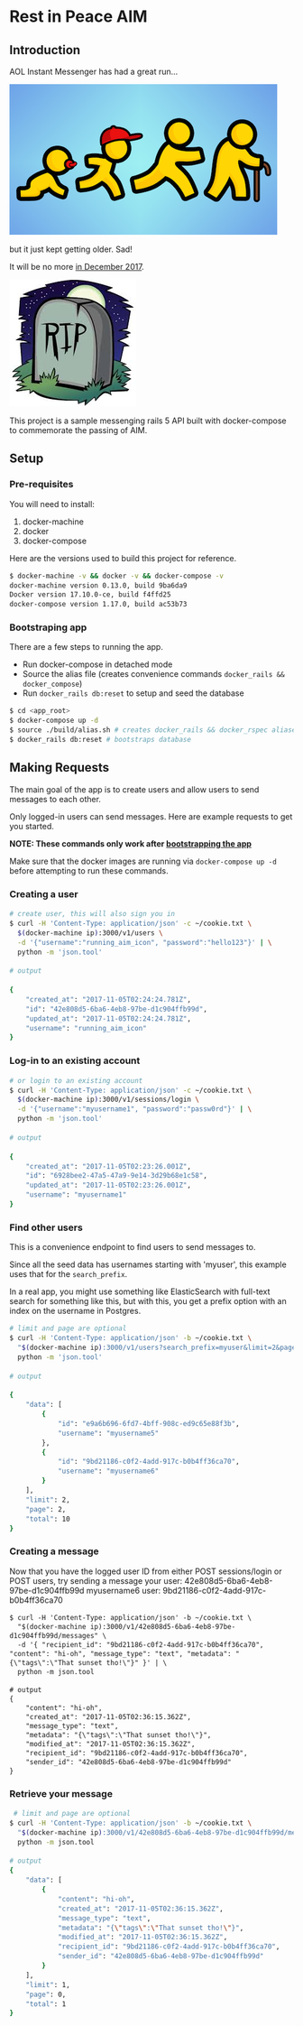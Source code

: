 # Rest in Peace AIM

## Introduction

AOL Instant Messenger has had a great run...

![AIM Getting Older](images/aim-getting-older.png)

but it just kept getting older. Sad!

It will be no more [in December 2017](http://mashable.com/2017/10/06/aim-discontinued-december-2017/).

![AIM Getting Older](images/rip.jpeg)

This project is a sample messenging rails 5 API built with docker-compose to commemorate the passing of AIM.

## Setup

### Pre-requisites

You will need to install:

1. docker-machine
2. docker
3. docker-compose

Here are the versions used to build this project for reference.

```bash
$ docker-machine -v && docker -v && docker-compose -v
docker-machine version 0.13.0, build 9ba6da9
Docker version 17.10.0-ce, build f4ffd25
docker-compose version 1.17.0, build ac53b73
```

### Bootstraping app

There are a few steps to running the app.

- Run docker-compose in detached mode
- Source the alias file (creates convenience commands `docker_rails && docker_compose`)
- Run `docker_rails db:reset` to setup and seed the database

```bash
$ cd <app_root>
$ docker-compose up -d
$ source ./build/alias.sh # creates docker_rails && docker_rspec aliases
$ docker_rails db:reset # bootstraps database
```

## Making Requests

The main goal of the app is to create users and allow users to send messages to each other.

Only logged-in users can send messages. Here are example requests to get you started.

**NOTE: These commands only work after [bootstrapping the app](#bootstraping-app)**

Make sure that the docker images are running via `docker-compose up -d` before attempting to run these commands.

### Creating a user

```bash
# create user, this will also sign you in
$ curl -H 'Content-Type: application/json' -c ~/cookie.txt \
  $(docker-machine ip):3000/v1/users \
  -d '{"username":"running_aim_icon", "password":"hello123"}' | \
  python -m 'json.tool'

# output

{
    "created_at": "2017-11-05T02:24:24.781Z",
    "id": "42e808d5-6ba6-4eb8-97be-d1c904ffb99d",
    "updated_at": "2017-11-05T02:24:24.781Z",
    "username": "running_aim_icon"
}
```

### Log-in to an existing account

```bash
# or login to an existing account
$ curl -H 'Content-Type: application/json' -c ~/cookie.txt \
  $(docker-machine ip):3000/v1/sessions/login \
  -d '{"username":"myusername1", "password":"passw0rd"}' | \
  python -m 'json.tool'

# output

{
    "created_at": "2017-11-05T02:23:26.001Z",
    "id": "6928bee2-47a5-47a9-9e14-3d29b68e1c58",
    "updated_at": "2017-11-05T02:23:26.001Z",
    "username": "myusername1"
}
```

### Find other users

This is a convenience endpoint to find users to send messages to.

Since all the seed data has usernames starting with 'myuser', this example uses that for the `search_prefix`.

In a real app, you might use something like ElasticSearch with full-text search for something like this, but with this, you get a prefix option with an index on the username in Postgres.

```bash
# limit and page are optional
$ curl -H 'Content-Type: application/json' -b ~/cookie.txt \
  "$(docker-machine ip):3000/v1/users?search_prefix=myuser&limit=2&page=2" | \
  python -m 'json.tool'

# output

{
    "data": [
        {
            "id": "e9a6b696-6fd7-4bff-908c-ed9c65e88f3b",
            "username": "myusername5"
        },
        {
            "id": "9bd21186-c0f2-4add-917c-b0b4ff36ca70",
            "username": "myusername6"
        }
    ],
    "limit": 2,
    "page": 2,
    "total": 10
}
```

### Creating a message

Now that you have the logged user ID from either POST sessions/login or POST users,
try sending a message
your user: 42e808d5-6ba6-4eb8-97be-d1c904ffb99d
myusername6 user: 9bd21186-c0f2-4add-917c-b0b4ff36ca70

```base
$ curl -H 'Content-Type: application/json' -b ~/cookie.txt \
  "$(docker-machine ip):3000/v1/42e808d5-6ba6-4eb8-97be-d1c904ffb99d/messages" \
  -d '{ "recipient_id": "9bd21186-c0f2-4add-917c-b0b4ff36ca70", "content": "hi-oh", "message_type": "text", "metadata": "{\"tags\":\"That sunset tho!\"}" }' | \
  python -m json.tool

# output
{
    "content": "hi-oh",
    "created_at": "2017-11-05T02:36:15.362Z",
    "message_type": "text",
    "metadata": "{\"tags\":\"That sunset tho!\"}",
    "modified_at": "2017-11-05T02:36:15.362Z",
    "recipient_id": "9bd21186-c0f2-4add-917c-b0b4ff36ca70",
    "sender_id": "42e808d5-6ba6-4eb8-97be-d1c904ffb99d"
}
```

### Retrieve your message

```bash
 # limit and page are optional
$ curl -H 'Content-Type: application/json' -b ~/cookie.txt \
  "$(docker-machine ip):3000/v1/42e808d5-6ba6-4eb8-97be-d1c904ffb99d/messages?recipient_id=9bd21186-c0f2-4add-917c-b0b4ff36ca70&limit=1&page=0" | \
  python -m json.tool

# output
{
    "data": [
        {
            "content": "hi-oh",
            "created_at": "2017-11-05T02:36:15.362Z",
            "message_type": "text",
            "metadata": "{\"tags\":\"That sunset tho!\"}",
            "modified_at": "2017-11-05T02:36:15.362Z",
            "recipient_id": "9bd21186-c0f2-4add-917c-b0b4ff36ca70",
            "sender_id": "42e808d5-6ba6-4eb8-97be-d1c904ffb99d"
        }
    ],
    "limit": 1,
    "page": 0,
    "total": 1
}
```